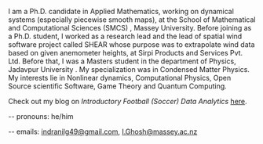 I am a Ph.D. candidate in Applied Mathematics, working on dynamical systems (especially piecewise smooth maps), at the School of Mathematical and Computational Sciences (SMCS) , Massey University. Before joining as a Ph.D. student, I worked as a research lead and the lead of spatial wind software project called SHEAR whose purpose was to extrapolate wind data based on given anemometer heights, at Sirpi Products and Services Pvt. Ltd. Before that, I was a Masters student in the department of Physics, Jadavpur University . My specialization was in Condensed Matter Physics. My interests lie in Nonlinear dynamics, Computational Physics, Open Source scientific Software, Game Theory and Quantum Computing.

Check out my blog on *Introductory Football (Soccer) Data Analytics* [here](https://realsoccerexpand.netlify.app/).

-- pronouns: he/him

-- emails: indranilg49@gmail.com, I.Ghosh@massey.ac.nz

